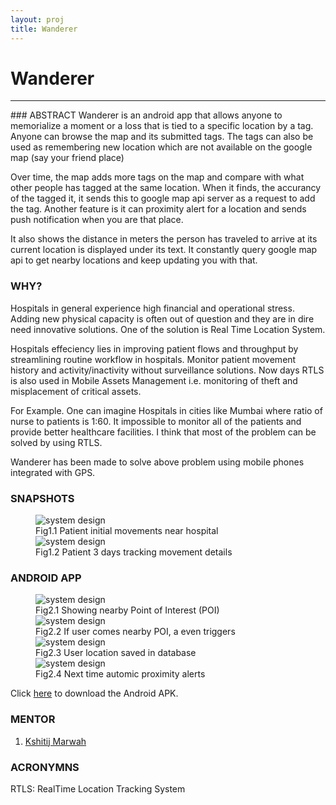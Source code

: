 ```yaml
---
layout: proj
title: Wanderer
---
```

# Wanderer

<hr>
### ABSTRACT
Wanderer is an android app that allows anyone to memorialize a moment or a loss that is tied to a specific location by a tag. Anyone can browse the map and its submitted tags. The tags can also be used as remembering new location which are not available on the google map (say your friend place)

Over time, the map adds more tags on the map and compare with what other people has tagged at the same location. When it finds, the accurancy of the tagged it, it sends this to google map api server as a request to add the tag. Another feature is it can proximity alert for a location and sends push notification when you are that place.

It also shows the distance in meters the person has traveled to arrive at its current location is displayed under its text. It constantly query google map api to get nearby locations and keep updating you with that.

### WHY?
Hospitals in general experience high financial and operational stress. Adding new physical capacity is often out of question and they are in dire need innovative solutions. One of the solution is Real Time Location System.

Hospitals effeciency lies in improving patient flows and throughput by streamlining routine workflow in hospitals. Monitor patient movement history and activity/inactivity without surveillance solutions. Now days RTLS is also used in Mobile Assets Management i.e. monitoring of
theft and misplacement of critical assets.

For Example. One can imagine Hospitals in cities like Mumbai where ratio of nurse to patients is 1:60. It impossible to monitor all of the patients and provide better healthcare facilities. I think that most of the problem can be solved by using RTLS.

Wanderer has been made to solve above problem using mobile phones integrated with GPS.

### SNAPSHOTS
<figure>
  <div class="large">
    <img src="{{ site.url }}/assets/images/projects/research/hmm/patient-movement2.png" alt="system design">
    <figcaption>Fig1.1 Patient initial movements near hospital</figcaption>
  </div>
  <div class="large">
    <img src="{{ site.url }}/assets/images/projects/research/hmm/patient-movement1.png" alt="system design">
    <figcaption>Fig1.2 Patient 3 days tracking movement details</figcaption>
  </div>
</figure>

### ANDROID APP
<figure>
  <div class="small">
    <img src="{{ site.url }}/assets/images/projects/research/hmm/1.png" alt="system design">
    <figcaption>Fig2.1 Showing nearby Point of Interest (POI) </figcaption>
  </div>
  <div class="small">
    <img src="{{ site.url }}/assets/images/projects/research/hmm/2.png" alt="system design">
    <figcaption>Fig2.2 If user comes nearby POI, a even triggers </figcaption>
  </div>
  <div class="small">
    <img src="{{ site.url }}/assets/images/projects/research/hmm/3.png" alt="system design">
    <figcaption>Fig2.3 User location saved in database </figcaption>
  </div>
  <div class="small">
    <img src="{{ site.url }}/assets/images/projects/research/hmm/4.png" alt="system design">
    <figcaption>Fig2.4 Next time automic proximity alerts </figcaption>
  </div>
</figure>

Click <a href="{{ site.url }}/assets/apps/wanderer.apk" target="_blank">here</a> to download the Android APK.

### MENTOR
1. [Kshitij Marwah](http://www.kshitijmarwah.com/)


### ACRONYMNS
RTLS: RealTime Location Tracking System

